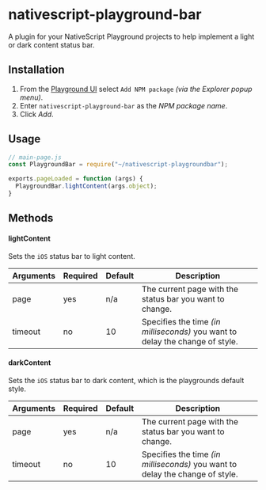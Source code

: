 # nativescript-playground-bar
A plugin for your NativeScript Playground projects to help implement a light or dark content status bar.

## Installation
1. From the [Playground UI](https://play.nativescript.org/) select `Add NPM package` _(via the Explorer popup menu)_.
2. Enter `nativescript-playground-bar` as the _NPM package name_.
3. Click _Add_.

## Usage

```js
// main-page.js
const PlaygroundBar = require("~/nativescript-playgroundbar");

exports.pageLoaded = function (args) {
  PlaygroundBar.lightContent(args.object);
}
```

## Methods

#### lightContent
Sets the `iOS` status bar to light content.

| Arguments | Required | Default | Description |
| --- | --- | --- | --- |
| page | yes | n/a | The current page with the status bar you want to change. |
| timeout | no | 10 | Specifies the time _(in milliseconds)_ you want to delay the change of style. |

#### darkContent
Sets the `iOS` status bar to dark content, which is the playgrounds default style.

| Arguments | Required | Default | Description |
| --- | --- | --- | --- |
| page | yes | n/a | The current page with the status bar you want to change. |
| timeout | no | 10 | Specifies the time _(in milliseconds)_ you want to delay the change of style. |